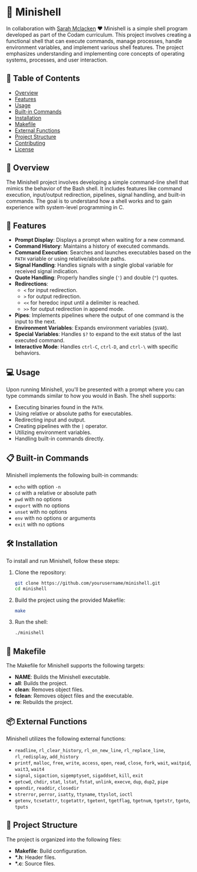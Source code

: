 
# 🐚 Minishell

In collaboration with [Sarah Mclacken](https://github.com/smclacke)
 :heart:
Minishell is a simple shell program developed as part of the Codam curriculum. This project involves creating a functional shell that can execute commands, manage processes, handle environment variables, and implement various shell features. The project emphasizes understanding and implementing core concepts of operating systems, processes, and user interaction.

## 📑 Table of Contents
- [Overview](#overview)
- [Features](#features)
- [Usage](#usage)
- [Built-in Commands](#built-in-commands)
- [Installation](#installation)
- [Makefile](#makefile)
- [External Functions](#external-functions)
- [Project Structure](#project-structure)
- [Contributing](#contributing)
- [License](#license)

## 🌟 Overview

The Minishell project involves developing a simple command-line shell that mimics the behavior of the Bash shell. It includes features like command execution, input/output redirection, pipelines, signal handling, and built-in commands. The goal is to understand how a shell works and to gain experience with system-level programming in C.

## 🚀 Features

- **Prompt Display**: Displays a prompt when waiting for a new command.
- **Command History**: Maintains a history of executed commands.
- **Command Execution**: Searches and launches executables based on the `PATH` variable or using relative/absolute paths.
- **Signal Handling**: Handles signals with a single global variable for received signal indication.
- **Quote Handling**: Properly handles single (`'`) and double (`"`) quotes.
- **Redirections**:
  - `<` for input redirection.
  - `>` for output redirection.
  - `<<` for heredoc input until a delimiter is reached.
  - `>>` for output redirection in append mode.
- **Pipes**: Implements pipelines where the output of one command is the input to the next.
- **Environment Variables**: Expands environment variables (`$VAR`).
- **Special Variables**: Handles `$?` to expand to the exit status of the last executed command.
- **Interactive Mode**: Handles `ctrl-C`, `ctrl-D`, and `ctrl-\` with specific behaviors.

## 💻 Usage

Upon running Minishell, you'll be presented with a prompt where you can type commands similar to how you would in Bash. The shell supports:

- Executing binaries found in the `PATH`.
- Using relative or absolute paths for executables.
- Redirecting input and output.
- Creating pipelines with the `|` operator.
- Utilizing environment variables.
- Handling built-in commands directly.

## 📋 Built-in Commands

Minishell implements the following built-in commands:

- `echo` with option `-n`
- `cd` with a relative or absolute path
- `pwd` with no options
- `export` with no options
- `unset` with no options
- `env` with no options or arguments
- `exit` with no options

## 🛠️ Installation

To install and run Minishell, follow these steps:

1. Clone the repository:
    ```sh
    git clone https://github.com/yourusername/minishell.git
    cd minishell
    ```

2. Build the project using the provided Makefile:
    ```sh
    make
    ```

3. Run the shell:
    ```sh
    ./minishell
    ```

## 📄 Makefile

The Makefile for Minishell supports the following targets:

- **NAME**: Builds the Minishell executable.
- **all**: Builds the project.
- **clean**: Removes object files.
- **fclean**: Removes object files and the executable.
- **re**: Rebuilds the project.

## 📦 External Functions

Minishell utilizes the following external functions:

- `readline`, `rl_clear_history`, `rl_on_new_line`, `rl_replace_line`, `rl_redisplay`, `add_history`
- `printf`, `malloc`, `free`, `write`, `access`, `open`, `read`, `close`, `fork`, `wait`, `waitpid`, `wait3`, `wait4`
- `signal`, `sigaction`, `sigemptyset`, `sigaddset`, `kill`, `exit`
- `getcwd`, `chdir`, `stat`, `lstat`, `fstat`, `unlink`, `execve`, `dup`, `dup2`, `pipe`
- `opendir`, `readdir`, `closedir`
- `strerror`, `perror`, `isatty`, `ttyname`, `ttyslot`, `ioctl`
- `getenv`, `tcsetattr`, `tcgetattr`, `tgetent`, `tgetflag`, `tgetnum`, `tgetstr`, `tgoto`, `tputs`

## 📂 Project Structure

The project is organized into the following files:

- **Makefile**: Build configuration.
- **\*.h**: Header files.
- **\*.c**: Source files.

